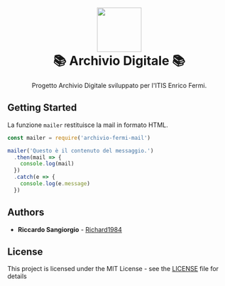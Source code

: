 <h1 align="center">
  <img src="https://raw.githubusercontent.com/Richard1984/archivio-fermi-client/81041b2932b032ead156777a6927efe1925b52ca/static/shortcut/safari-pinned-tab.svg?sanitize=true" height="100"><br/>
  📚 Archivio Digitale 📚
</h1>
<p align="center">
  Progetto Archivio Digitale sviluppato per l'ITIS Enrico Fermi.
</p>

## Getting Started

La funzione `mailer` restituisce la mail in formato HTML.

```js
const mailer = require('archivio-fermi-mail')

mailer('Questo è il contenuto del messaggio.')
  .then(mail => {
    console.log(mail)
  })
  .catch(e => {
    console.log(e.message)
  })
```

## Authors

* **Riccardo Sangiorgio** - [Richard1984](https://github.com/Richard1984/)

## License

This project is licensed under the MIT License - see the [LICENSE](LICENSE) file for details
